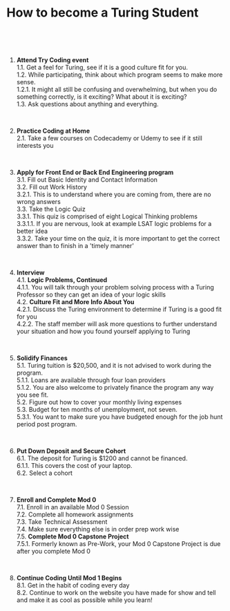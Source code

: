 # How to become a Turing Student
<br /><br /><br />

1. **Attend Try Coding event**<br />
	1.1. Get a feel for Turing, see if it is a good culture fit for you.<br />
	1.2. While participating, think about which program seems to make more sense.<br />
		1.2.1. It might all still be confusing and overwhelming, but when you do something correctly, is it exciting? What about it is exciting?<br />
	1.3. Ask questions about anything and everything.
<br />

2. **Practice Coding at Home**<br />
	2.1. Take a few courses on Codecademy or Udemy to see if it still interests you
<br />

3. **Apply for Front End or Back End Engineering program**<br />
	3.1. Fill out Basic Identity and Contact Information <br />
	3.2. Fill out Work History<br />
		3.2.1. This is to understand where you are coming from, there are no wrong answers<br />
	3.3. Take the Logic Quiz<br />
		3.3.1. This quiz is comprised of eight Logical Thinking problems<br />
			3.3.1.1. If you are nervous, look at example LSAT logic problems for a better idea<br />
		3.3.2. Take your time on the quiz, it is more important to get the correct answer than to finish in a 'timely manner'
<br />

4. **Interview**<br />
	4.1. **Logic Problems, Continued**<br />
		4.1.1. You will talk through your problem solving process with a Turing Professor so they can get an idea of your logic skills<br />
	4.2. **Culture Fit and More Info About You**<br />
		4.2.1. Discuss the Turing environment to determine if Turing is a good fit for you<br />
		4.2.2. The staff member will ask more questions to further understand your situation and how you found yourself applying to Turing
<br />

5. **Solidify Finances**<br />
	5.1. Turing tuition is $20,500, and it is not advised to work during the program.<br />
		5.1.1. Loans are available through four loan providers<br />
		5.1.2. You are also welcome to privately finance the program any way you see fit.<br />
	5.2. Figure out how to cover your monthly living expenses<br />
	5.3. Budget for ten months of unemployment, not seven.<br />
		5.3.1. You want to make sure you have budgeted enough for the job hunt period post program.
<br />

6. **Put Down Deposit and Secure Cohort**<br />
	6.1. The deposit for Turing is $1200 and cannot be financed.<br />
		6.1.1. This covers the cost of your laptop.<br />
	6.2. Select a cohort
<br />

7. **Enroll and Complete Mod 0**<br />
	7.1. Enroll in an available Mod 0 Session<br />
	7.2. Complete all homework assignments<br />
	7.3. Take Technical Assessment<br />
	7.4. Make sure everything else is in order prep work wise<br />
	7.5. **Complete Mod 0 Capstone Project**<br />
		7.5.1. Formerly known as Pre-Work, your Mod 0 Capstone Project is due after you complete Mod 0
<br />

8. **Continue Coding Until Mod 1 Begins**<br />
	8.1. Get in the habit of coding every day<br />
	8.2. Continue to work on the website you have made for show and tell and make it as cool as possible while you learn!